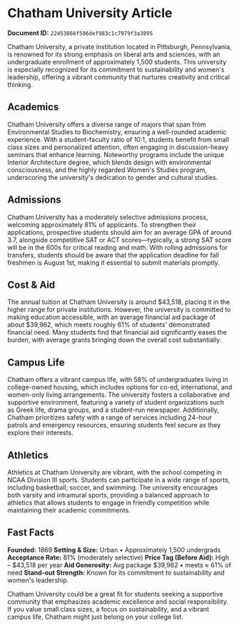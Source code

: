# Chatham University Article

**Document ID:** `22453866f506def983c1c7979f3a3895`

Chatham University, a private institution located in Pittsburgh, Pennsylvania, is renowned for its strong emphasis on liberal arts and sciences, with an undergraduate enrollment of approximately 1,500 students. This university is especially recognized for its commitment to sustainability and women's leadership, offering a vibrant community that nurtures creativity and critical thinking.

## Academics
Chatham University offers a diverse range of majors that span from Environmental Studies to Biochemistry, ensuring a well-rounded academic experience. With a student-faculty ratio of 10:1, students benefit from small class sizes and personalized attention, often engaging in discussion-heavy seminars that enhance learning. Noteworthy programs include the unique Interior Architecture degree, which blends design with environmental consciousness, and the highly regarded Women's Studies program, underscoring the university's dedication to gender and cultural studies.

## Admissions
Chatham University has a moderately selective admissions process, welcoming approximately 81% of applicants. To strengthen their applications, prospective students should aim for an average GPA of around 3.7, alongside competitive SAT or ACT scores—typically, a strong SAT score will be in the 600s for critical reading and math. With rolling admissions for transfers, students should be aware that the application deadline for fall freshmen is August 1st, making it essential to submit materials promptly.

## Cost & Aid
The annual tuition at Chatham University is around $43,518, placing it in the higher range for private institutions. However, the university is committed to making education accessible, with an average financial aid package of about $39,962, which meets roughly 61% of students' demonstrated financial need. Many students find that financial aid significantly eases the burden, with average grants bringing down the overall cost substantially.

## Campus Life
Chatham offers a vibrant campus life, with 58% of undergraduates living in college-owned housing, which includes options for co-ed, international, and women-only living arrangements. The university fosters a collaborative and supportive environment, featuring a variety of student organizations such as Greek life, drama groups, and a student-run newspaper. Additionally, Chatham prioritizes safety with a range of services including 24-hour patrols and emergency resources, ensuring students feel secure as they explore their interests.

## Athletics
Athletics at Chatham University are vibrant, with the school competing in NCAA Division III sports. Students can participate in a wide range of sports, including basketball, soccer, and swimming. The university encourages both varsity and intramural sports, providing a balanced approach to athletics that allows students to engage in friendly competition while maintaining their academic commitments.

## Fast Facts
**Founded:** 1869
**Setting & Size:** Urban • Approximately 1,500 undergrads
**Acceptance Rate:** 81% (moderately selective)
**Price Tag (Before Aid):** High – $43,518 per year
**Aid Generosity:** Avg package $39,962 • meets ≈ 61% of need
**Stand-out Strength:** Known for its commitment to sustainability and women's leadership.

Chatham University could be a great fit for students seeking a supportive community that emphasizes academic excellence and social responsibility. If you value small class sizes, a focus on sustainability, and a vibrant campus life, Chatham might just belong on your college list.
